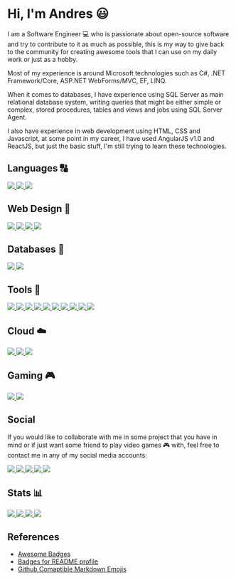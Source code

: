# Hi, I'm Andres :smiley:

I am a Software Engineer :computer: who is passionate about open-source software and try to contribute to it as much as possible, this is my way to give back to the community for creating awesome tools that I can use on my daily work or just as a hobby.

Most of my experience is around Microsoft technologies such as C#, .NET Framework/Core, ASP.NET WebForms/MVC, EF, LINQ.

When it comes to databases, I have experience using SQL Server as main relational database system, writing queries that might be either simple or complex, stored procedures, tables and views and jobs using SQL Server Agent.

I also have experience in web development using HTML, CSS and Javascript, at some point in my career, I have used AngularJS v1.0 and ReactJS, but just the basic stuff, I'm still trying to learn these technologies.

## Languages :capital_abcd:

<a href="https://www.google.com/search?&q=Csharp" target="_blank" rel="noopener noreferrer">
    <img src="https://img.shields.io/badge/.NET-512BD4?style=for-the-badge&logo=dotnet&logoColor=white" />
</a>
<a href="https://www.google.com/search?&q=Python" target="_blank" rel="noopener noreferrer">
    <img src="https://img.shields.io/badge/Python-FFD43B?style=for-the-badge&logo=python&logoColor=blue" />
</a>
<a href="https://www.google.com/search?&q=Javascript" target="_blank" rel="noopener noreferrer">
    <img src="https://img.shields.io/badge/JavaScript-323330?style=for-the-badge&logo=javascript&logoColor=F7DF1E" />
</a>

<br />

## Web Design :triangular_ruler:

<a href="https://www.google.com/search?&q=HTML5" target="_blank" rel="noopener noreferrer">
    <img src="https://img.shields.io/badge/HTML5-E34F26?style=for-the-badge&logo=html5&logoColor=white" />
</a>
<a href="https://www.google.com/search?&q=CSS" target="_blank" rel="noopener noreferrer">
    <img src="https://img.shields.io/badge/CSS3-1572B6?style=for-the-badge&logo=css3&logoColor=white" />
</a>
<a href="https://www.google.com/search?&q=Bootstrap" target="_blank" rel="noopener noreferrer">
    <img src="https://img.shields.io/badge/Bootstrap-563D7C?style=for-the-badge&logo=bootstrap&logoColor=white" />
</a>
<a href="https://www.google.com/search?&q=jQuery" target="_blank" rel="noopener noreferrer">
    <img src="https://img.shields.io/badge/jQuery-0769AD?style=for-the-badge&logo=jquery&logoColor=white" />
</a>

<br />

## Databases :floppy_disk:

<a href="https://www.google.com/search?&q=MySQL" target="_blank" rel="noopener noreferrer">
    <img src="https://img.shields.io/badge/MySQL-005C84?style=for-the-badge&logo=mysql&logoColor=white" />
</a>
<a href="https://www.google.com/search?&q=SQL%20Server" target="_blank" rel="noopener noreferrer">
    <img src="https://img.shields.io/badge/Microsoft%20SQL%20Server-CC2927?style=for-the-badge&logo=microsoft%20sql%20server&logoColor=white" />
</a>

<br />

## Tools :wrench:

<a href="https://www.github.com/pelonchasva" target="_blank" rel="noopener noreferrer">
    <img src="https://img.shields.io/badge/GitHub-100000?style=for-the-badge&logo=github&logoColor=white" />
</a>
<a href="https://www.google.com/search?&q=Bash" target="_blank" rel="noopener noreferrer">
    <img src="https://img.shields.io/badge/GNU%20Bash-4EAA25?style=for-the-badge&logo=GNU%20Bash&logoColor=white" />
</a>
<a href="https://www.google.com/search?&q=Git" target="_blank" rel="noopener noreferrer">
    <img src="https://img.shields.io/badge/GIT-E44C30?style=for-the-badge&logo=git&logoColor=white" />
</a>
<a href="https://www.google.com/search?&q=Powershell" target="_blank" rel="noopener noreferrer">
    <img src="https://img.shields.io/badge/powershell-5391FE?style=for-the-badge&logo=powershell&logoColor=white" />
</a>
<a href="https://www.google.com/search?&q=Windows" target="_blank" rel="noopener noreferrer">
    <img src="https://img.shields.io/badge/Windows-0078D6?style=for-the-badge&logo=windows&logoColor=white" />
</a>
<a href="https://www.google.com/search?&q=Visual+Studio" target="_blank" rel="noopener noreferrer">
    <img src="https://img.shields.io/badge/Visual_Studio-5C2D91?style=for-the-badge&logo=visual%20studio&logoColor=white" />
</a>
<a href="https://www.google.com/search?&q=Visual+Studio+Code" target="_blank" rel="noopener noreferrer">
    <img src="https://img.shields.io/badge/VSCode-0078D4?style=for-the-badge&logo=visual%20studio%20code&logoColor=white" />
</a>
<a href="https://www.google.com/search?&q=Postman" target="_blank" rel="noopener noreferrer">
    <img src="https://img.shields.io/badge/Postman-FF6C37?style=for-the-badge&logo=Postman&logoColor=white" />
</a>
<a href="https://www.google.com/search?&q=Swagger" target="_blank" rel="noopener noreferrer">
    <img src="https://img.shields.io/badge/Swagger-85EA2D?style=for-the-badge&logo=Swagger&logoColor=white" />
</a>
<a href="https://www.google.com/search?&q=IntelliJ" target="_blank" rel="noopener noreferrer">
    <img src="https://img.shields.io/badge/IntelliJ_IDEA-000000.svg?style=for-the-badge&logo=intellij-idea&logoColor=white" />
</a>

<br />

## Cloud :cloud:

<a href="https://www.google.com/search?&q=Azure+Devops" target="_blank" rel="noopener noreferrer">
    <img src="https://img.shields.io/badge/Azure_DevOps-0078D7?style=for-the-badge&logo=azure-devops&logoColor=white" />
</a>
<a href="https://www.google.com/search?&q=Azure" target="_blank" rel="noopener noreferrer">
    <img src="https://img.shields.io/badge/microsoft%20azure-0089D6?style=for-the-badge&logo=microsoft-azure&logoColor=white" />
</a>
<a href="https://www.google.com/search?&q=Terraform" target="_blank" rel="noopener noreferrer">
    <img src="https://img.shields.io/badge/Terraform-7B42BC?style=for-the-badge&logo=terraform&logoColor=white" />
</a>

<br />

## Gaming :video_game:

<a href="https://www.discord.com/pelonchasva" target="_blank" rel="noopener noreferrer">
    <img src="https://img.shields.io/badge/Discord-5865F2?style=for-the-badge&logo=discord&logoColor=white" />
</a>
<a href="https://www.twitch.tv/pelonchasva" target="_blank" rel="noopener noreferrer">
    <img src="https://img.shields.io/badge/Twitch-9146FF?style=for-the-badge&logo=twitch&logoColor=white" />
</a>

<br />

## Social

If you would like to collaborate with me in some project that you have in mind or if just want some friend to play video games :video_game: with, feel free to contact me in any of my social media accounts:

<a href="https://www.linkedin.com/in/andres-valencia-acosta" target="_blank" rel="noopener noreferrer">
    <img src="https://img.shields.io/badge/LinkedIn-0077B5?style=for-the-badge&logo=linkedin&logoColor=white" />
</a>
<a href="https://www.twitter.com/pelonchasva" target="_blank" rel="noopener noreferrer">
    <img src="https://img.shields.io/badge/Twitter-1DA1F2?style=for-the-badge&logo=twitter&logoColor=white" />
</a>
<a href="https://www.reddit.com/user/pelonchasva" target="_blank" rel="noopener noreferrer">
    <img src="https://img.shields.io/badge/Reddit-FF4500?style=for-the-badge&logo=reddit&logoColor=white" />
</a>
<a href="https://www.instagram.com/pelonchasva" target="_blank" rel="noopener noreferrer">
    <img src="https://img.shields.io/badge/Instagram-E4405F?style=for-the-badge&logo=instagram&logoColor=white" />
</a>
<a href="https://dev.to/pelonchasva" target="_blank" rel="noopener noreferrer">
    <img src="https://img.shields.io/badge/dev.to-0A0A0A?style=for-the-badge&logo=devdotto&logoColor=white" />
</a>

<br />

## Stats :bar_chart:

<a href="https://github.com/pelonchasva" target="_blank" rel="noopener noreferrer">
    <img src="https://github-profile-summary-cards.vercel.app/api/cards/profile-details?username=pelonchasva&theme=vue" />
</a>

<a href="https://github.com/pelonchasva" target="_blank" rel="noopener noreferrer">
    <img src="https://github-readme-stats.vercel.app/api?username=pelonchasva" />
</a>

<a href="https://github.com/pelonchasva" target="_blank" rel="noopener noreferrer">
    <img src="https://github-readme-stats.vercel.app/api/top-langs/?username=pelonchasva" />
</a>

<a href="https://github.com/pelonchasva" target="_blank" rel="noopener noreferrer">
    <img src="https://github-readme-streak-stats.herokuapp.com/?user=pelonchasva" />
</a>

## References

* [Awesome Badges](https://github.com/badges/awesome-badges)
* [Badges for README profile](https://github.com/alexandresanlim/Badges4-README.md-Profile)
* [Github Comaptible Markdown Emojis](https://gist.github.com/rxaviers/7360908)

<!-- References -->
[twitter]: https://www.twitter.com/pelonchasva
[reddit]: https://www.reddit.com/user/pelonchasva
[github]: https://www.github.com/pelonchasva
[instagram]: https://www.instagram.com/pelonchasva
[gmail]: mailto:pelonchasva@gmail.com
[bmac]: https://www.buymeacoffee.com/pelonchasva
[ko-fi]: https://ko-fi.com/pelonchasva
[paypal]: https://www.paypal.me/anvalencia
[patreon]: https://www.patreon.com/pelonchasva
[protonmail]: mailto:anvalencia@protonmail.com
[twitch]: https://www.twitch.tv/pelonchasva
[discord]: https://www.disctod.com/pelonchasva
[devto]: https://dev.to/pelonchasva
